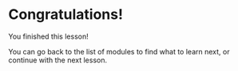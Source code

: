 # Congratulations!

You finished this lesson!

You can go back to the list of modules to find what to learn next, or continue with the next lesson.
